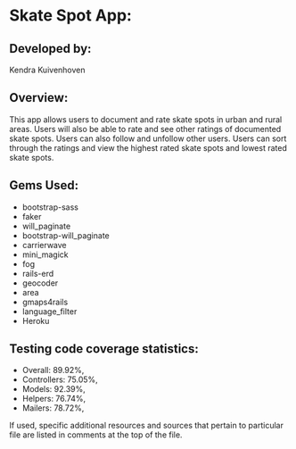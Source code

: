 # Skate Spot App:

## Developed by: 
 Kendra Kuivenhoven

## Overview:
This app allows users to document and rate skate spots in urban and rural areas. Users will also be able to rate and see other ratings of documented skate spots. Users can also follow and unfollow other users. Users can sort through the ratings and view the highest rated skate spots and lowest rated skate spots.

## Gems Used:
* bootstrap-sass
* faker
* will_paginate
* bootstrap-will_paginate
* carrierwave
* mini_magick
* fog
* rails-erd
* geocoder
* area
* gmaps4rails
* language_filter
* Heroku

## Testing code coverage statistics:
* Overall: 89.92%, 
* Controllers: 75.05%, 
* Models: 92.39%, 
* Helpers: 76.74%, 
* Mailers: 78.72%, 

If used, specific additional resources and sources that pertain to particular file are listed in comments at the top of the file.  

